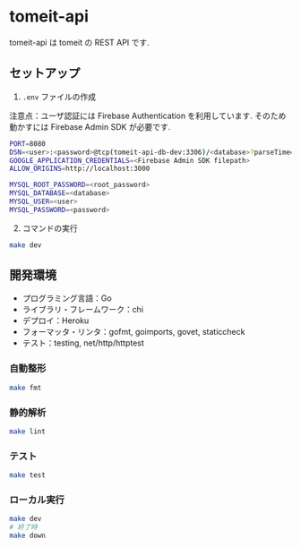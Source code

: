 # tomeit-api

tomeit-api は tomeit の REST API です.

## セットアップ

1. `.env` ファイルの作成

注意点：ユーザ認証には Firebase Authentication を利用しています. そのため動かすには Firebase Admin SDK が必要です.

```bash
PORT=8080
DSN=<user>:<password>@tcp(tomeit-api-db-dev:3306)/<database>?parseTime=true
GOOGLE_APPLICATION_CREDENTIALS=<Firebase Admin SDK filepath>
ALLOW_ORIGINS=http://localhost:3000

MYSQL_ROOT_PASSWORD=<root_password>
MYSQL_DATABASE=<database>
MYSQL_USER=<user>
MYSQL_PASSWORD=<password>
```

2. コマンドの実行

```bash
make dev
```

[TODO: GitHub Pages で Swagger UI をホスティングしたら追加する]: <> (## ドキュメント)

[comment]: <> (この API のエンドポイントは[こちら]&#40;GitHub Pages の URL&#41;に載っています.)

## 開発環境

- プログラミング言語：Go
- ライブラリ・フレームワーク：chi
- デプロイ：Heroku
- フォーマッタ・リンタ：gofmt, goimports, govet, staticcheck
- テスト：testing, net/http/httptest

### 自動整形

```bash
make fmt
```

### 静的解析

```bash
make lint
```

### テスト

```bash
make test
```

### ローカル実行

```bash
make dev
# 終了時
make down
```
